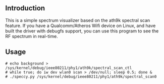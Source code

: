 ## Introduction

This is a simple spectrum visualizer based on the ath9k spectral scan feature.
If you have a Qualcomm/Atheros Wifi device on Linux, and have built the
driver with debugfs support, you can use this program to see the RF spectrum
in real-time.

## Usage

```
# echo background > /sys/kernel/debug/ieee80211/phy1/ath9k/spectral_scan_ctl
# while true; do iw dev wlan0 scan > /dev/null; sleep 0.5; done &
# ./speccy.py /sys/kernel/debug/ieee80211/phy1/ath9k/spectral_scan0
```

